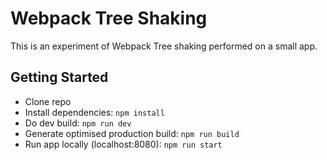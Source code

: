 # Webpack Tree Shaking

This is an experiment of Webpack Tree shaking performed on a small app.


## Getting Started

- Clone repo
- Install dependencies: `npm install`
- Do dev build: `npm run dev`
- Generate optimised production build: `npm run build`
- Run app locally (localhost:8080): `npm run start`